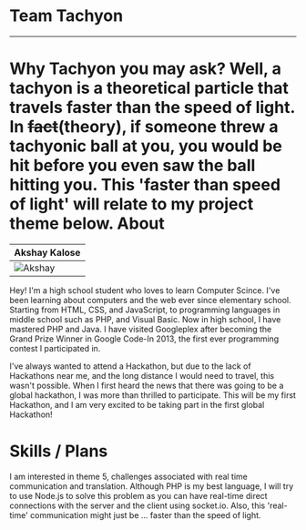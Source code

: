 Team Tachyon
============
---
Why Tachyon you may ask? Well, a tachyon is a theoretical particle that travels faster than the speed of light. In ~~fact~~(theory), if someone threw a tachyonic ball at you, you would be hit before you even saw the ball hitting you. This 'faster than speed of light' will relate to my project theme below.
About
===========================

| Akshay Kalose |
|--- |
| ![Akshay](https://pbs.twimg.com/profile_images/2269974185/2ktfklicr2ojcq7tpwhl.jpeg) |

Hey! I'm a high school student who loves to learn Computer Scince. I've been learning about computers and the web ever since elementary school. Starting from HTML, CSS, and JavaScript, to programming languages in middle school such as PHP, and Visual Basic. Now in high school, I have mastered PHP and Java. I have visited Googleplex after becoming the Grand Prize Winner in Google Code-In 2013, the first ever programming contest I participated in. 

I've always wanted to attend a Hackathon, but due to the lack of Hackathons near me, and the long distance I would need to travel, this wasn't possible. When I first heard the news that there was going to be a global hackathon, I was more than thrilled to participate. This will be my first Hackathon, and I am very excited to be taking part in the first global Hackathon!


Skills / Plans
==============
I am interested in theme 5, challenges associated with real time communication and translation. Although PHP is my best language, I will try to use Node.js to solve this problem as you can have real-time direct connections with the server and the client using socket.io. Also, this 'real-time' communication might just be ... faster than the speed of light.
